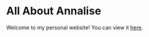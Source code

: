 # All About Annalise

Welcome to my personal website! You can view it [here](https://annaliseirby.me).
